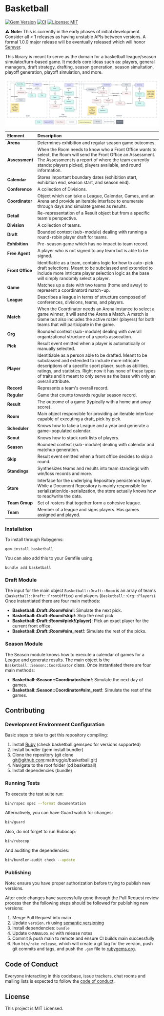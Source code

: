 # Basketball

[![Gem Version](https://badge.fury.io/rb/basketball.svg)](https://badge.fury.io/rb/basketball) [![CI](https://github.com/mattruggio/basketball/actions/workflows/ci.yaml/badge.svg)](https://github.com/mattruggio/basketball/actions/workflows/ci.yaml) [![License: MIT](https://img.shields.io/badge/License-MIT-yellow.svg)](https://opensource.org/licenses/MIT)

:warning: **Note:** This is currently in the early phases of initial development. Consider all < 1 releases as having unstable APIs between versions. A formal 1.0.0 major release will be eventually released which will honor [Semver](https://semver.org/).

This library is meant to serve as the domain for a basketball league/season simulator/turn-based game. It models core ideas such as: players, general managers, draft strategy, drafting, season generation, season simultation, playoff generation, playoff simulation, and more.

![Architecture](/docs/architecture.png)

Element      | Description
:------------ | :-----------
**Arena** | Determines exhibition and regular season game outcomes.
**Assessment** | When the Room needs to know who a Front Office wants to select, the Room will send the Front Office an Assessment. The Assessment is a report of where the team currently stands: players picked, players available, and round information.
**Calendar** | Stores important boundary dates (exhibition start, exhibition end, season start, and season end).
**Conference** | A collection of Divisions.
**Coordinator** | Object which can take a League, Calendar, Games, and an Arena and provide an iterable interface to enumerate through days and simulate games as results.
**Detail** | Re-representation of a Result object but from a specific team's perspective.
**Division** | A collection of teams.
**Draft** | Bounded context (sub-module) dealing with running a round-robin player draft for teams.
**Exhibition** | Pre-season game which has no impact to team record.
**Free Agent** | A player who is not signed to any team but is able to be signed.
**Front Office** | Identifiable as a team, contains logic for how to auto-pick draft selections.  Meant to be subclassed and extended to include more intricate player selection logic as the base will simply randomly select a player.
**Game** | Matches up a date with two teams (home and away) to represent a coordinatord match-up.
**League** | Describes a league in terms of structure composed of conferences, divisions, teams, and players.
**Match** | When the Coordinator needs an Arena instance to select a game winner, it will send the Arena a Match. A match is Game but also includes the active roster (players) for both teams that will participate in the game.
**Org** | Bounded context (sub-module) dealing with overall organizational structure of a sports assocation.
**Pick** | Result event emitted when a player is automatically or manually selected.
**Player** | Identitiable as a person able to be drafted.  Meant to be subclassed and extended to include more intricate descriptions of a specific sport player, such as abilities, ratings, and statistics.  Right now it has none of these types of traits and it meant to only serve as the base with only an overall attribute.
**Record** | Represents a team's overall record.
**Regular** | Game that counts towards regular season record.
**Result** | The outcome of a game (typically with a home and away score).
**Room** | Main object responsible for providing an iterable interface capable of executing a draft, pick by pick.
**Scheduler** | Knows how to take a League and a year and generate a game-populated calendar.
**Scout** | Knows how to stack rank lists of players.
**Season** | Bounded context (sub-module) dealing with calendar and matchup generation.
**Skip** | Result event emitted when a front office decides to skip a round.
**Standings** | Synthesizes teams and results into team standings with win/loss records and more.
**Store** | Interface for the underlying Repository persistence layer.  While a Document Repository is mainly responsible for serialization/de-serialization, the store actually knows how to read/write the data.
**Team Group** | Set of rosters that together form a cohesive league.
**Team** | Member of a league and signs players.  Has games assigned and played.

### Installation

To install through Rubygems:

````
gem install basketball
````

You can also add this to your Gemfile using:

````
bundle add basketball
````

### Draft Module

The input for the main object `Basketball::Draft::Room` is an array of teams (`Basketball::Draft::FrontOffice`) and players (`Basketball::Org::Players`). Once instantiated there are four main methods:

* **Basketball::Draft::Room#sim!**: Simulate the next pick.
* **Basketball::Draft::Room#skip!**: Skip the next pick.
* **Basketball::Draft::Room#pick!(player)**: Pick an exact player for the current front office.
* **Basketball::Draft::Room#sim_rest!**: Simulate the rest of the picks.

### Season Module

The Season module knows how to execute a calendar of games for a League and generate results. The main object is the `Basketball::Season::Coordinator` class. Once instantiated there are four main methods:

* **Basketball::Season::Coordinator#sim!**: Simulate the next day of games.
* **Basketball::Season::Coordinator#sim_rest!**: Simulate the rest of the games.

## Contributing

### Development Environment Configuration

Basic steps to take to get this repository compiling:

1. Install [Ruby](https://www.ruby-lang.org/en/documentation/installation/) (check basketball.gemspec for versions supported)
2. Install bundler (gem install bundler)
3. Clone the repository (git clone git@github.com:mattruggio/basketball.git)
4. Navigate to the root folder (cd basketball)
5. Install dependencies (bundle)

### Running Tests

To execute the test suite run:

````zsh
bin/rspec spec --format documentation
````

Alternatively, you can have Guard watch for changes:

````zsh
bin/guard
````

Also, do not forget to run Rubocop:

````zsh
bin/rubocop
````

And auditing the dependencies:

````zsh
bin/bundler-audit check --update
````

### Publishing

Note: ensure you have proper authorization before trying to publish new versions.

After code changes have successfully gone through the Pull Request review process then the following steps should be followed for publishing new versions:

1. Merge Pull Request into main
2. Update `version.rb` using [semantic versioning](https://semver.org/)
3. Install dependencies: `bundle`
4. Update `CHANGELOG.md` with release notes
5. Commit & push main to remote and ensure CI builds main successfully
6. Run `bin/rake release`, which will create a git tag for the version, push git commits and tags, and push the `.gem` file to [rubygems.org](https://rubygems.org).

## Code of Conduct

Everyone interacting in this codebase, issue trackers, chat rooms and mailing lists is expected to follow the [code of conduct](https://github.com/mattruggio/basketball/blob/main/CODE_OF_CONDUCT.md).

## License

This project is MIT Licensed.
